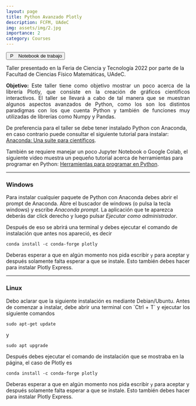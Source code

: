 ```yaml
---
layout: page
title: Python Avanzado Plotly
description: FCFM, UAdeC
img: assets/img/2.jpg
importance: 2
category: Courses
---
```


<button name="Curso" class="btn"><img align = "left" alt = "Python" width = "15px" src = "https://cdn.jsdelivr.net/npm/simple-icons@3.13.0/icons/jupyter.svg"/> &nbsp; <a style="text-decoration:none; color: inherit" href="https://colab.research.google.com/drive/1_jVjekK2jIcs0TWyiNhU8bjaYyGe-vWS?usp=sharing">Notebook de trabajo</a> </button> 

Taller presentado en la Feria de Ciencia y Tecnología 2022 por parte de la Facultad de Ciencias Físico Matemáticas, UAdeC.

<p style="text-align: justify">
<b>Objetivo:</b> Este taller tiene como objetivo mostrar un poco acerca de la librería Plotly, que consiste en la creación de gráficos científicos interactivos. El taller se llevará a cabo de tal manera que se muestran algunos aspectos avanzados de Python, como los son los distintos paradigmas con los que cuenta Python y también de funciones muy utilizadas de librerías como Numpy y Pandas.
</p>

De preferencia para el taller se debe tener instalado Python con Anaconda, en caso contrario puede consultar el siguiente tutorial para instalar: [Anaconda: Una suite para científicos](https://luis2501.github.io/). 

También se requiere manejar un poco Jupyter Notebook o Google Colab, el siguiente video muestra un pequeño tutorial acerca de herramientas para programar en Python: [Herramientas para programar en Python](https://www.youtube.com/watch?v=rePT-jSmer4). 

<!--## Instalación de Plotly 

Como primer paso para instalar Plotly, debemos ubicar donde podemos encontrar cualquier paquete de Python, que es en el siguiente enlace: [https://anaconda.org/](https://anaconda.org/).

<a href="https://anaconda.org/" target="_blank"><img src="https://luis2501.github.io/files/Taller_Python_Avanzado/Instalacion_1.png" alt="Imagen 1"></a>

Esta página nos muestra un navegador y un formulario para poder registrarnos. Registrarse **NO** es necesario, solamente es necesario usar el navegador para buscar el paquete que buscamos. Por ejemplo en el caso de querer instalar Plotly solo debemos escribir *Plotly* en el navegador y pulsar `Enter`:

<a href="https://anaconda.org/" target="_blank"><img src="https://luis2501.github.io/files/Taller_Python_Avanzado/Instalacion_2.png" alt="Imagen 1"></a>

Después nos aparecerá una lista con todos los posibles paquetes con ese nombre, debemos buscar el que queremos, en este caso es el que tiene mayor número de descargas, el primero en la lista que aparece como *conda-forge/plotly*.

<a href="https://anaconda.org/search?q=plotly" target="_blank"><img src="https://luis2501.github.io/files/Taller_Python_Avanzado/Instalacion_3.png" alt="Imagen 1"></a>

Damos click en esa opción y nos aparecerá algo como lo siguiente:

<a href="https://anaconda.org/conda-forge/plotly" target="_blank"><img src="https://luis2501.github.io/files/Taller_Python_Avanzado/Instalacion_4.png" alt="Imagen 1"></a>

En este apartado nos aparece la información del paquete, como su documentación, donde se encuentra alojado, su sitio web y una pequeña descripción. Más abajo nos aparecen los instaladores, los que se encuentran como `conda install -c conda-forge plotly` son los que nos interesan. 

A continuación se mostrará como instalar el paquete en los distintos sistemas operativos. Este proceso aplica para cualquier paquete que deseé instalar.

Para el taller también requeriremos instalar *Plotly Express* que se encuentra en la lista antes mencionado más abajo.

<a href="https://anaconda.org/search?q=plotly" target="_blank"><img src="https://luis2501.github.io/files/Taller_Python_Avanzado/Instalacion_5.png" alt="Imagen 1"></a> -->

____________

### Windows

Para instalar cualquier paquete de Python con Anaconda debes abrir el prompt de Anaconda. Abre el buscador de windows (o pulsa la tecla windows) y escribe *Anaconda prompt*. La aplicación que te aparezca deberás dar click derecho y luego pulsar *Ejecutar como administrador*. 

Después de eso se abrirá una terminal y debes ejecutar el comando de instalación que antes nos apareció, es decir

``` console
conda install -c conda-forge plotly
```

Deberas esperar a que en algún momento nos pida escribir `y` para aceptar y después solamente falta esperar a que se instale. Esto también debes hacer para instalar Plotly Express. 

______________________________________

### Linux

<p style="text-align: justify">
Debo aclarar que la siguiente instalación es mediante Debian/Ubuntu. Antes de comenzar a instalar, debe abrir una terminal con `Ctrl + T` y ejecutar los siguiente comandos
</p>

``` console
sudo apt-get update
```

y 

``` console
sudo apt upgrade
```

Después debes ejecutar el comando de instalación que se mostraba en la página, el caso de Plotly es 

``` console
conda install -c conda-forge plotly
```

Deberas esperar a que en algún momento nos pida escribir `y` para aceptar y después solamente falta esperar a que se instale. Esto también debes hacer para instalar Plotly Express. 




